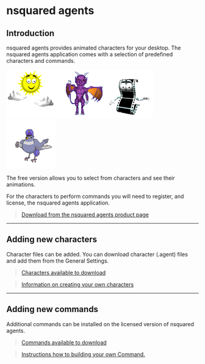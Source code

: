 # nsquared agents

## Introduction

nsquared agents provides animated characters for your desktop. The nsquared agents application comes with a selection of predefined characters and commands.

![nsquared agents image](./Docs/images/weather.png)![nsquared agents image](./Docs/images/imp.png)![nsquared agents image](./Docs/images/movie.png)![nsquared agents image](./Docs/images/pigeon.png)

The free version allows you to select from characters and see their animations.

For the characters to perform commands you will need to register, and license, the nsquared agents application.

> [Download from the nsquared agents product page](https://nsquared.com.au/products/agents)

---

## Adding new characters

Character files can be added. You can download character (.agent) files and add them from the General Settings.

> [Characters available to download](./Docs/Characters/Index)

> [Information on creating your own characters](./Docs/Characters/Creating%20a%20Simple%20Character)

---

## Adding new commands

Additional commands can be installed on the licensed version of nsquared agents.

> [Commands available to download](./Docs/Commands/Index)

> [Instructions how to building your own Command.](./Docs/Commands/Building%20a%20Simple%20Command)

